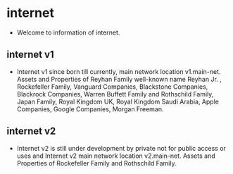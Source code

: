 # internet
 - Welcome to information of internet. 
## internet v1
- Internet v1 since born till currently, main network location v1.main-net. Assets and Properties of Reyhan Family well-known name Reyhan Jr. , Rockefeller Family, Vanguard Companies, Blackstone Companies, Blackrock Companies, Warren Buffett Family and Rothschild Family, Japan Family, Royal Kingdom UK, Royal Kingdom Saudi Arabia, Apple Companies, Google Companies, Morgan Freeman.
## internet v2
- Internet v2 is still under development by private not for public access or uses and Internet v2 main network location v2.main-net. Assets and Properties of Rockefeller Family and Rothschild Family.
